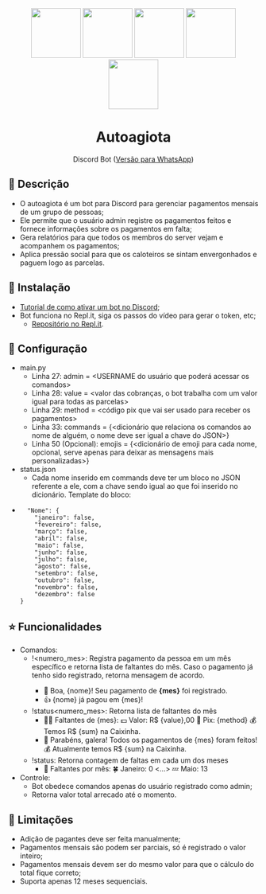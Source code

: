 <div align="center">
  <img src="https://plusdin.com.br/box/uploads/2023/04/emprestimo-agiota.png" width="autro" height="100px"/>
  <img src="https://static.vecteezy.com/system/resources/previews/023/741/147/original/discord-logo-icon-social-media-icon-free-png.png" width="auto" height="100px"/>
  <img src="https://plusdin.com.br/box/uploads/2023/04/emprestimo-agiota.png" width="autro" height="100px"/>
  <img src="https://static.vecteezy.com/system/resources/previews/023/741/147/original/discord-logo-icon-social-media-icon-free-png.png" width="auto" height="100px"/>
  <img src="https://plusdin.com.br/box/uploads/2023/04/emprestimo-agiota.png" width="autro" height="100px"/>
  <h1>
    Autoagiota
  </h1> 
  Discord Bot (<a href="https://github.com/isabelleqga/autoagiotaWhatsapp">Versão para WhatsApp</a>)
</div>

## :tropical_fish: Descrição
- O autoagiota é um bot para Discord para gerenciar pagamentos mensais de um grupo de pessoas;
- Ele permite que o usuário admin registre os pagamentos feitos e fornece informações sobre os pagamentos em falta;
- Gera relatórios para que todos os membros do server vejam e acompanhem os pagamentos;
- Aplica pressão social para que os caloteiros se sintam envergonhados e paguem logo as parcelas.

## :penguin: Instalação
- <a href="https://www.youtube.com/watch?v=8Pc3lxX6FyM">Tutorial de como ativar um bot no Discord</a>;
- Bot funciona no Repl.it, siga os passos do vídeo para gerar o token, etc;
  -  <a href="https://replit.com/@iqga/AutogiotaEngine">Repositório no Repl.it</a>.

## :sloth: Configuração
- main.py
  - Linha 27: admin = <USERNAME do usuário que poderá acessar os comandos>
  - Linha 28: value = <valor das cobranças, o bot trabalha com um valor igual para todas as parcelas>
  - Linha 29: method = <código pix que vai ser usado para receber os pagamentos>
  - Linha 33: commands = {<dicionário que relaciona os comandos ao nome de alguém, o nome deve ser igual a chave do JSON>}
  - Linha 50 (Opcional): emojis = {<dicionário de emoji para cada nome, opcional, serve apenas para deixar as mensagens mais personalizadas>}
- status.json
  - Cada nome inserido em commands deve ter um bloco no JSON referente a ele, com a chave sendo igual ao que foi inserido no dicionário. Template do bloco:
-       "Nome": {
          "janeiro": false,
          "fevereiro": false,
          "março": false,
          "abril": false,
          "maio": false,
          "junho": false,
          "julho": false,
          "agosto": false,
          "setembro": false,
          "outubro": false,
          "novembro": false,
          "dezembro": false
      }

## :star: Funcionalidades
- Comandos:
  - !<nome><numero_mes>: Registra pagamento da pessoa em um mês específico e retorna lista de faltantes do mês. Caso o pagamento já tenho sido registrado, retorna mensagem de acordo.
    - 👏 Boa, {nome}! Seu pagamento de **{mes}** foi registrado.
    - 👍 {nome} já pagou em {mes}!
  - !status<numero_mes>: Retorna lista de faltantes do mês
    - 👺📅 Faltantes de {mes}: 💵 Valor: R$ {value},00 📲 Pix: {method} 💰 Temos R$ {sum} na Caixinha.
    - 🎉 Parabéns, galera! Todos os pagamentos de {mes} foram feitos! 💰 Atualmente temos R$ {sum} na Caixinha.
  - !status: Retorna contagem de faltas em cada um dos meses
    - 📅 Faltantes por mês: 🍀  Janeiro: 0 <...> 💤  Maio: 13  
- Controle:
  - Bot obedece comandos apenas do usuário registrado como admin;
  - Retorna valor total arrecado até o momento.

## :leafy_green: Limitações
- Adição de pagantes deve ser feita manualmente;
- Pagamentos mensais são podem ser parciais, só é registrado o valor inteiro;
- Pagamentos mensais devem ser do mesmo valor para que o cálculo do total fique correto;
- Suporta apenas 12 meses sequenciais.
